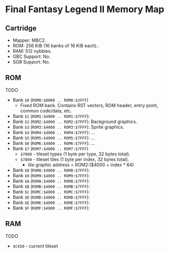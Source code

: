 Final Fantasy Legend II Memory Map
==================================

Cartridge
---------

- Mapper: MBC2.
- ROM: 256 KiB (16 banks of 16 KiB each)..
- RAM: 512 nybbles.
- GBC Support: No.
- SGB Support: No.

ROM
---

TODO

- Bank `$0` (`ROM0:$0000 .. ROM0:$3FFF`)
  - Fixed ROM bank. Contains RST vectors, ROM header, entry point, common code/data, etc.
- Bank `$1` (`ROM1:$4000 .. ROM1:$7FFF`):
- Bank `$2` (`ROM2:$4000 .. ROM2:$7FFF`): Background graphics.
- Bank `$3` (`ROM3:$4000 .. ROM3:$7FFF`): Sprite graphics.
- Bank `$4` (`ROM4:$4000 .. ROM4:$7FFF`): ...
- Bank `$5` (`ROM5:$4000 .. ROM5:$7FFF`): ...
- Bank `$6` (`ROM6:$4000 .. ROM6:$7FFF`): ...
- Bank `$7` (`ROM7:$4000 .. ROM7:$7FFF`)
  - `$7000` - tileset types (1 byte per type, 32 bytes total).
  - `$7800` - tileset tiles (1 byte per index, 32 bytes total).
    - tile graphic address = ROM2:($4000 + index * 64)
- Bank `$8` (`ROM8:$4000 .. ROM8:$7FFF`):
- Bank `$9` (`ROM9:$4000 .. ROM9:$7FFF`):
- Bank `$A` (`ROMA:$4000 .. ROMA:$7FFF`):
- Bank `$B` (`ROMB:$4000 .. ROMB:$7FFF`):
- Bank `$C` (`ROMC:$4000 .. ROMC:$7FFF`):
- Bank `$D` (`ROMD:$4000 .. ROMD:$7FFF`):
- Bank `$E` (`ROME:$4000 .. ROME:$7FFF`):
- Bank `$F` (`ROMF:$4000 .. ROMF:$7FFF`):

RAM
---

TODO

- `$C450` - current tileset

